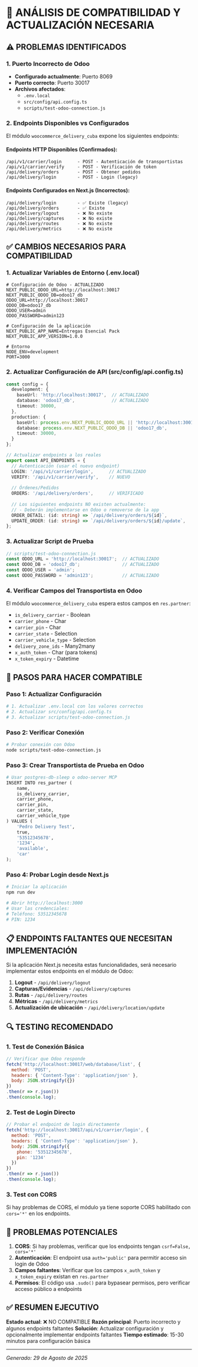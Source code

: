 # 🔧 ANÁLISIS DE COMPATIBILIDAD Y ACTUALIZACIÓN NECESARIA

## ⚠️ PROBLEMAS IDENTIFICADOS

### 1. **Puerto Incorrecto de Odoo**
- **Configurado actualmente**: Puerto 8069
- **Puerto correcto**: Puerto 30017
- **Archivos afectados**:
  - `.env.local`
  - `src/config/api.config.ts`
  - `scripts/test-odoo-connection.js`

### 2. **Endpoints Disponibles vs Configurados**
El módulo `woocommerce_delivery_cuba` expone los siguientes endpoints:

#### Endpoints HTTP Disponibles (Confirmados):
```
/api/v1/carrier/login      - POST - Autenticación de transportistas
/api/v1/carrier/verify     - POST - Verificación de token
/api/delivery/orders       - POST - Obtener pedidos
/api/delivery/login        - POST - Login (legacy)
```

#### Endpoints Configurados en Next.js (Incorrectos):
```
/api/delivery/login        - ✅ Existe (legacy)
/api/delivery/orders       - ✅ Existe
/api/delivery/logout       - ❌ No existe
/api/delivery/captures     - ❌ No existe
/api/delivery/routes       - ❌ No existe
/api/delivery/metrics      - ❌ No existe
```

## ✅ CAMBIOS NECESARIOS PARA COMPATIBILIDAD

### 1. Actualizar Variables de Entorno (.env.local)
```env
# Configuración de Odoo - ACTUALIZADO
NEXT_PUBLIC_ODOO_URL=http://localhost:30017
NEXT_PUBLIC_ODOO_DB=odoo17_db
ODOO_URL=http://localhost:30017
ODOO_DB=odoo17_db
ODOO_USER=admin
ODOO_PASSWORD=admin123

# Configuración de la aplicación
NEXT_PUBLIC_APP_NAME=Entregas Esencial Pack
NEXT_PUBLIC_APP_VERSION=1.0.0

# Entorno
NODE_ENV=development
PORT=3000
```

### 2. Actualizar Configuración de API (src/config/api.config.ts)
```typescript
const config = {
  development: {
    baseUrl: 'http://localhost:30017',  // ACTUALIZADO
    database: 'odoo17_db',              // ACTUALIZADO
    timeout: 30000,
  },
  production: {
    baseUrl: process.env.NEXT_PUBLIC_ODOO_URL || 'http://localhost:30017',
    database: process.env.NEXT_PUBLIC_ODOO_DB || 'odoo17_db',
    timeout: 30000,
  }
};

// Actualizar endpoints a los reales
export const API_ENDPOINTS = {
  // Autenticación (usar el nuevo endpoint)
  LOGIN: '/api/v1/carrier/login',      // ACTUALIZADO
  VERIFY: '/api/v1/carrier/verify',    // NUEVO
  
  // Órdenes/Pedidos
  ORDERS: '/api/delivery/orders',      // VERIFICADO
  
  // Los siguientes endpoints NO existen actualmente:
  // - Deberán implementarse en Odoo o removerse de la app
  ORDER_DETAIL: (id: string) => `/api/delivery/orders/${id}`,
  UPDATE_ORDER: (id: string) => `/api/delivery/orders/${id}/update`,
};
```

### 3. Actualizar Script de Prueba
```javascript
// scripts/test-odoo-connection.js
const ODOO_URL = 'http://localhost:30017';  // ACTUALIZADO
const ODOO_DB = 'odoo17_db';                // ACTUALIZADO
const ODOO_USER = 'admin';
const ODOO_PASSWORD = 'admin123';           // ACTUALIZADO
```

### 4. Verificar Campos del Transportista en Odoo

El módulo `woocommerce_delivery_cuba` espera estos campos en `res.partner`:
- `is_delivery_carrier` - Boolean
- `carrier_phone` - Char
- `carrier_pin` - Char
- `carrier_state` - Selection
- `carrier_vehicle_type` - Selection
- `delivery_zone_ids` - Many2many
- `x_auth_token` - Char (para tokens)
- `x_token_expiry` - Datetime

## 🚀 PASOS PARA HACER COMPATIBLE

### Paso 1: Actualizar Configuración
```bash
# 1. Actualizar .env.local con los valores correctos
# 2. Actualizar src/config/api.config.ts
# 3. Actualizar scripts/test-odoo-connection.js
```

### Paso 2: Verificar Conexión
```bash
# Probar conexión con Odoo
node scripts/test-odoo-connection.js
```

### Paso 3: Crear Transportista de Prueba en Odoo
```python
# Usar postgres-db-sleep o odoo-server MCP
INSERT INTO res_partner (
    name, 
    is_delivery_carrier, 
    carrier_phone, 
    carrier_pin, 
    carrier_state,
    carrier_vehicle_type
) VALUES (
    'Pedro Delivery Test',
    true,
    '53512345678',
    '1234',
    'available',
    'car'
);
```

### Paso 4: Probar Login desde Next.js
```bash
# Iniciar la aplicación
npm run dev

# Abrir http://localhost:3000
# Usar las credenciales:
# Teléfono: 53512345678
# PIN: 1234
```

## 📋 ENDPOINTS FALTANTES QUE NECESITAN IMPLEMENTACIÓN

Si la aplicación Next.js necesita estas funcionalidades, será necesario implementar estos endpoints en el módulo de Odoo:

1. **Logout** - `/api/delivery/logout`
2. **Capturas/Evidencias** - `/api/delivery/captures`
3. **Rutas** - `/api/delivery/routes`
4. **Métricas** - `/api/delivery/metrics`
5. **Actualización de ubicación** - `/api/delivery/location/update`

## 🔍 TESTING RECOMENDADO

### 1. Test de Conexión Básica
```javascript
// Verificar que Odoo responde
fetch('http://localhost:30017/web/database/list', {
  method: 'POST',
  headers: { 'Content-Type': 'application/json' },
  body: JSON.stringify({})
})
.then(r => r.json())
.then(console.log);
```

### 2. Test de Login Directo
```javascript
// Probar el endpoint de login directamente
fetch('http://localhost:30017/api/v1/carrier/login', {
  method: 'POST',
  headers: { 'Content-Type': 'application/json' },
  body: JSON.stringify({
    phone: '53512345678',
    pin: '1234'
  })
})
.then(r => r.json())
.then(console.log);
```

### 3. Test con CORS
Si hay problemas de CORS, el módulo ya tiene soporte CORS habilitado con `cors='*'` en los endpoints.

## 🛑 PROBLEMAS POTENCIALES

1. **CORS**: Si hay problemas, verificar que los endpoints tengan `csrf=False, cors='*'`
2. **Autenticación**: El endpoint usa `auth='public'` para permitir acceso sin login de Odoo
3. **Campos faltantes**: Verificar que los campos `x_auth_token` y `x_token_expiry` existan en `res.partner`
4. **Permisos**: El código usa `.sudo()` para bypasear permisos, pero verificar acceso público a endpoints

## ✅ RESUMEN EJECUTIVO

**Estado actual**: ❌ NO COMPATIBLE
**Razón principal**: Puerto incorrecto y algunos endpoints faltantes
**Solución**: Actualizar configuración y opcionalmente implementar endpoints faltantes
**Tiempo estimado**: 15-30 minutos para configuración básica

---
*Generado: 29 de Agosto de 2025*